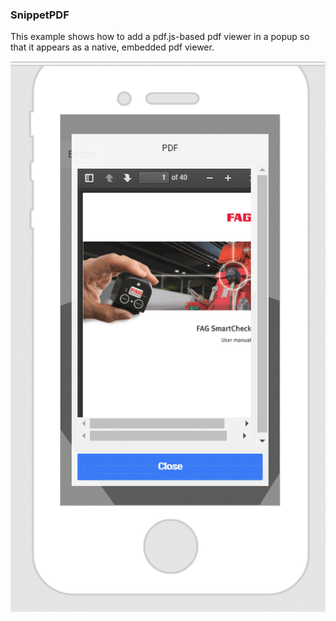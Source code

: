 ### SnippetPDF
This example shows how to add a pdf.js-based pdf viewer in a popup so that it appears as a native, embedded pdf viewer.

![Output sample](./snippet_pdf.gif?raw=true)